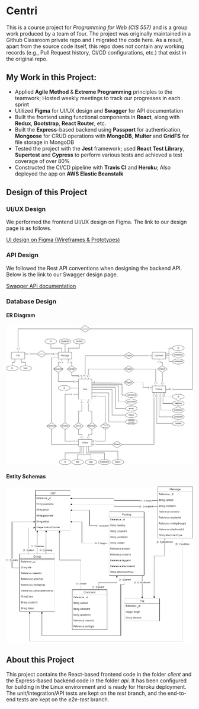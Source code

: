 # Centri
This is a course project for *Programming for Web (CIS 557)* and is a group work produced by a team of four. The project was originally maintained in a Github Classroom private repo and I migrated the code here. As a result, apart from the source code itself, this repo does not contain any working records (e.g., Pull Request history, CI/CD configurations, etc.) that exist in the original repo.

## My Work in this Project:
* Applied **Agile Method** & **Extreme Programming** principles to the teamwork; Hosted weekly meetings to track our progresses in each sprint
* Utilized **Figma** for UI/UX design and **Swagger** for API documentation
* Built the frontend using functional components in **React**, along with **Redux**, **Bootstrap**, **React Router**, etc.
* Built the **Express**-based backend using **Passport** for authentication, **Mongoose** for CRUD operations with **MongoDB**, **Multer** and **GridFS** for file storage in MongoDB
* Tested the project with the **Jest** framework; used **React Test Library**, **Supertest** and **Cypress** to perform various tests and achieved a test coverage of over 80%
* Constructed the CI/CD pipeline with **Travis CI** and **Heroku**; Also deployed the app on **AWS Elastic Beanstalk**

## Design of this Project
### UI/UX Design
We performed the frontend UI/UX design on Figma. The link to our design page is as follows.

[UI design on Figma (Wireframes & Prototypes)](https://www.figma.com/file/ZeWTpthCjEeJKaqZ5zX1YC/CIS557-Project?node-id=0%3A1)

### API Design
We followed the Rest API conventions when designing the backend API. Below is the link to our Swagger design page.

[Swagger API documentation](https://app.swaggerhub.com/apis-docs/xpeteliu/CIS557_Project/1.0.0)

### Database Design
#### ER Diagram
![ER Diagram](https://github.com/xpeteliu/centri/blob/main/wiki/cis557_ER_diagram.png)
#### Entity Schemas
![Entity Schemas](https://github.com/xpeteliu/centri/blob/main/wiki/cis557_ER_NoSQL_schema.png)

## About this Project

This project contains the React-based frontend code in the folder *client* and the Express-based backend code in the folder *api*. It has been configured for building in the Linux environment and is ready for Heroku deployment. The unit/integration/API tests are kept on the *test* branch, and the end-to-end tests are kept on the *e2e-test* branch.
